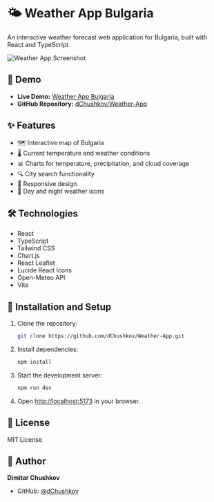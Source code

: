 # 🌤️ Weather App Bulgaria

An interactive weather forecast web application for Bulgaria, built with React and TypeScript.

![Weather App Screenshot](https://i.imgur.com/XYZ123.png)

## 🌟 Demo

- **Live Demo:** [Weather App Bulgaria](https://weather-app-bulgaria.netlify.app)
- **GitHub Repository:** [dChushkov/Weather-App](https://github.com/dChushkov/Weather-App)

## ✨ Features

- 🗺️ Interactive map of Bulgaria
- 🌡️ Current temperature and weather conditions
- 📊 Charts for temperature, precipitation, and cloud coverage
- 🔍 City search functionality
- 📱 Responsive design
- 🌙 Day and night weather icons

## 🛠️ Technologies

- React
- TypeScript
- Tailwind CSS
- Chart.js
- React Leaflet
- Lucide React Icons
- Open-Meteo API
- Vite

## 🚀 Installation and Setup

1. Clone the repository:
   ```bash
   git clone https://github.com/dChushkov/Weather-App.git
   ```

2. Install dependencies:
   ```bash
   npm install
   ```

3. Start the development server:
   ```bash
   npm run dev
   ```

4. Open [http://localhost:5173](http://localhost:5173) in your browser.

## 📝 License

MIT License

## 👤 Author

**Dimitar Chushkov**
- GitHub: [@dChushkov](https://github.com/dChushkov)